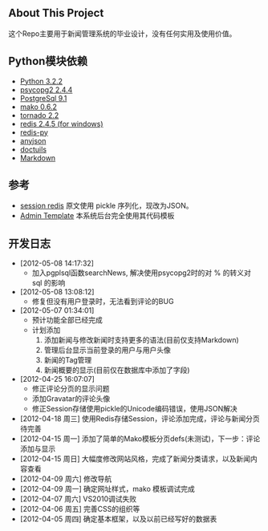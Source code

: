 ## About This Project

  这个Repo主要用于新闻管理系统的毕业设计，没有任何实用及使用价值。

## Python模块依赖
  * [Python 3.2.2](http://python.org)
  * [psycopg2 2.4.4](http://initd.org/psycopg)
  * [PostgreSql 9.1](http://postgresql.org)
  * [mako 0.6.2](http://makotemplates.org)
  * [tornado 2.2](https://github.com/facebook/tornado.git)
  * [redis 2.4.5 (for windows)](https://github.com/dmajkic/redis.git)
  * [redis-py](https://github.com/dcolish/redis-py.git)
  * [anyjson](http://pypi.python.org/pypi/anyjson/0.3.1)
  * [doctuils]()
  * [Markdown]()
  
## 参考
  * [session redis](http://tornadogists.org/1735032/) 原文使用 pickle 序列化，现改为JSON。
  * [Admin Template]() 本系统后台完全使用其代码模板
  
## 开发日志
  * [2012-05-08 14:17:32]
    - 加入pgplsql函数searchNews, 解决使用psycopg2时的对 % 的转义对 sql 的影响
  * [2012-05-08 13:08:12]
    - 修复但没有用户登录时，无法看到评论的BUG
  * [2012-05-07 01:34:01]
    - 预计功能全部已经完成
    - 计划添加
      1. 添加新闻与修改新闻时支持更多的语法(目前仅支持Markdown)
      2. 管理后台显示当前登录的用户与用户头像
      3. 新闻的Tag管理
      4. 新闻概要的显示(目前仅在数据库中添加了字段)
  * [2012-04-25 16:07:07]
    - 修正评论分页的显示问题
    - 添加Gravatar的评论头像
    - 修正Session存储使用pickle的Unicode编码错误，使用JSON解决
  * [2012-04-18 周三]    使用Redis存储Session，评论添加完成，评论与新闻分页待完善
  * [2012-04-15 周一]    添加了简单的Mako模板分页defs(未测试)，下一步：评论添加与显示
  * [2012-04-15 周日]    大幅度修改网站风格，完成了新闻分类请求，以及新闻内容查看
  * [2012-04-09 周六]    修改导航
  * [2012-04-09 周一]    确定网址样式，mako 模板调试完成
  * [2012-04-07 周六]    VS2010调试失败
  * [2012-04-06 周五]    完善CSS的组织等
  * [2012-04-05 周四]    确定基本框架，以及以前已经写好的数据表

